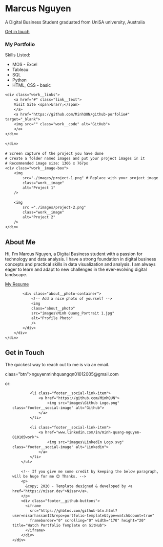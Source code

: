 <div class="header__text-box row">
    <div class="header__text">
        <h1 class="heading-primary">
        <span>Marcus Nguyen</span> 
        </h1>
        <p>A Digital Business Student graduated from UniSA university, Australia</p>
        <a href="https://github.com/MinhQUN/github-porfolio?tab=readme-ov-file#get-in-touch" class="btn btn--pink">Get in touch</a>
    </div>
</div>

<div class="work__box">
    <div class="work__text">
    <h3>My Portfolio</h3>
    <p>
        Skills Listed:
    </p>
    <ul class="work__list">
        <li>MOS - Excel</li>
        <li>Tableau</li>
        <li>SQL</li>
        <li>Python</li>
        <li>HTML, CSS - basic</li>
    </ul>

    <div class="work__links">
        <a href="#" class="link__text">
        Visit Site <span>&rarr;</span>
        </a> 
        <a href="https://github.com/MinhQUN/github-porfolio#" target="_blank">
        <img src="" class="work__code" alt="GitHub">
        </a>
    </div>

    </div>

    # Screen capture of the project you have done
    # Create a folder named images and put your project images in it
    # Recommended image size: 1366 x 767px
    <div class="work__image-box">
        <img
            src="./images/project-1.png" # Replace with your project image
            class="work__image"
            alt="Project 1"
        />

        <img
            src ="./images/project-2.png"
            class="work__image"             
            alt="Project 2"
        />
    </div>
</div>

<section class="about" id="about">
    <div class="row">
        <h2>About Me</h2>
        <div class="about__content">
            <div class="about__text">
                <!-- Replace the below paragraph with info about yourself -->
                <p>
                Hi, I'm Marcus Nguyen, a Digital Business student with a passion for technology and data analysis. I have a strong foundation in digital business concepts and practical skills in data visualization and analysis. I am always eager to learn and adapt to new challenges in the ever-evolving digital landscape.
                </p>
                <!-- Provide a link to your resume -->
                <a href="#" class="btn">My Resume</a>
            </div>

            <div class="about__photo-container">
                <!-- Add a nice photo of yourself -->
                <img
                class="about__photo"
                src="images\Minh Quang_Portrait 1.jpg"
                alt="Profile Photo"
                />
            </div>
        </div>
    </div>
</section>


<section class="contact" id="contact">
      <div class="row">
        <h2>Get in Touch</h2>
        <div class="contact__info">
          <p>
            The quickest way to reach out to me is via an email. 
          </p>
          <!-- Replace the email with yours -->
          <a href="nguyenminhquangqn01012005@gmail.com"></a> class="btn">nguyenminhquangqn01012005@gmail.com</a>
        </div>
      </div>
</section>
<p>or:</p>
<footer role="contentinfo" class="footer">
    <div class="row">
        <!-- Update the links to point to your accounts -->
        <ul class="footer__social-links">

            <li class="footer__social-link-item">
                <a href="https://github.com/MinhQUN">
                    <img src="images\Github Logo.png" class="footer__social-image" alt="Github">
                </a>
            </li>

            <li class="footer__social-link-item">
                <a href="www.linkedin.com/in/minh-quang-nguyen-010105work">
                    <img src="images\LinkedIn Logo.svg" class="footer__social-image" alt="Linkedin">
                </a>
            </li>
        </ul>

        <!-- If you give me some credit by keeping the below paragraph, will be huge for me 😊 Thanks. -->
        <p>
          &copy; 2020 - Template designed & developed by <a href="https://nisar.dev">Nisar</a>.
        </p>
        <div class="footer__github-buttons">
          <iframe
            src="https://ghbtns.com/github-btn.html?user=nisarhassan12&repo=portfolio-template&type=watch&count=true" 
            frameborder="0" scrolling="0" width="170" height="20" title="Watch Portfolio Template on GitHub">
          </iframe>
        </div>
    </div>
</footer>
